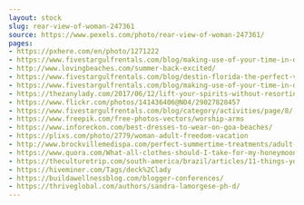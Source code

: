 ```yaml
---
layout: stock
slug: rear-view-of-woman-247361
source: https://www.pexels.com/photo/rear-view-of-woman-247361/
pages:
- https://pxhere.com/en/photo/1271222
- https://www.fivestargulfrentals.com/blog/making-use-of-your-time-in-destin-florida/woman-1822437_1920/
- http://www.lovingbeaches.com/summer-back-excited/
- https://www.fivestargulfrentals.com/blog/destin-florida-the-perfect-vacation-spot/
- https://www.fivestargulfrentals.com/blog/making-use-of-your-time-in-destin-florida/
- https://thezanylady.com/2017/06/12/lift-your-spirits-without-resorting-to-drugs/
- https://www.flickr.com/photos/141436406@N04/29027828457
- https://www.fivestargulfrentals.com/blog/category/activities/page/8/
- https://www.freepik.com/free-photos-vectors/worship-arms
- https://www.inforeckon.com/best-dresses-to-wear-on-goa-beaches/
- https://plixs.com/photo/2779/woman-adult-freedom-vacation
- http://www.brockvillemedispa.com/perfect-summertime-treatments/adult-beach-enjoyment-247361-1/
- https://www.quora.com/What-all-clothes-should-I-take-for-my-honeymoon
- https://theculturetrip.com/south-america/brazil/articles/11-things-you-wont-believe-were-banned-in-brazil/
- https://hiveminer.com/Tags/deck%2Clady
- https://buildawellnessblog.com/blogger-conferences/
- https://thriveglobal.com/authors/sandra-lamorgese-ph-d/
---
```

